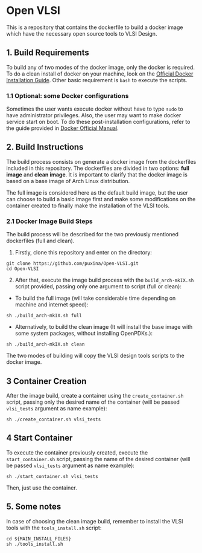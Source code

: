 # Open VLSI

This is a repository that contains the dockerfile to build a docker image which have the necessary open source tools to VLSI Design.

## 1. Build Requirements

To build any of two modes of the docker image, only the docker is required. To do a clean install of docker on your machine, look on the [Official Docker Installation Guide](https://docs.docker.com/engine/install/). Other basic requirement is `bash` to execute the scripts.

### 1.1 Optional: some Docker configurations

Sometimes the user wants execute docker without have to type `sudo` to have administrator privileges. Also, the user may want to make docker service start on boot. To do these post-installation configurations, refer to the guide provided in [Docker Official Manual](https://docs.docker.com/engine/install/linux-postinstall/).

## 2. Build Instructions

The build process consists on generate a docker image from the
dockerfiles included in this repository. The dockerfiles are divided
in two options: **full image** and **clean image**. 
It is important to clarify that the docker image is based on a base image of Arch
Linux distribution.

The full image is considered here as the default build image, but the
user can choose to build a basic image first and make some
modifications on the container created to finally make the
installation of the VLSI tools.

### 2.1 Docker Image Build Steps

The build process will be described for the two previously mentioned dockerfiles (full and clean).

1. Firstly, clone this repository and enter on the directory:

```
git clone https://github.com/puxina/Open-VLSI.git
cd Open-VLSI
```

2. After that, execute the image build process with the `build_arch-mkIX.sh` script provided, passing only one argument to script (full or clean):

- To build the full image (will take considerable time depending on machine and internet speed):

```
sh ./build_arch-mkIX.sh full
```

- Alternatively, to build the clean image (It will install the base image with some system packages, without installing OpenPDKs.):

```
sh ./build_arch-mkIX.sh clean
```

The two modes of building will copy the VLSI design tools scripts to the docker image.

## 3 Container Creation

After the image build, create a container using the `create_container.sh` script, passing only the desired name of the container (will be passed `vlsi_tests` argument as name example):

```
sh ./create_container.sh vlsi_tests 
```

## 4 Start Container

To execute the container previously created, execute the `start_container.sh` script, passing the name of the desired container (will be passed `vlsi_tests` argument as name example):

```
sh ./start_container.sh vlsi_tests 
```

Then, just use the container.

## 5. Some notes

In case of choosing the clean image build, remember to install the VLSI tools with the `tools_install.sh` script:

```
cd ${MAIN_INSTALL_FILES}
sh ./tools_install.sh
```

